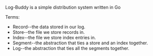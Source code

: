 Log-Buddy is a simple distribution system written in Go

Terms:
- Record--the data stored in our log.
- Store--the file we store records in.
- Index--the file we store index entries in.
- Segment--the abstraction that ties a store and an index together.
- Log--the abstraction that ties all the segments together.